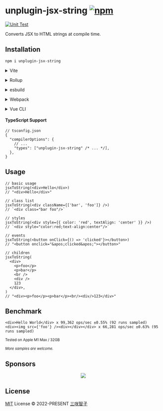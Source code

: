 # unplugin-jsx-string [![npm](https://img.shields.io/npm/v/unplugin-jsx-string.svg)](https://npmjs.com/package/unplugin-jsx-string)

[![Unit Test](https://github.com/unplugin/unplugin-jsx-string/actions/workflows/unit-test.yml/badge.svg)](https://github.com/unplugin/unplugin-jsx-string/actions/workflows/unit-test.yml)

Converts JSX to HTML strings at compile time.

## Installation

```bash
npm i unplugin-jsx-string
```

<details>
<summary>Vite</summary><br>

```ts
// vite.config.ts
import JsxString from 'unplugin-jsx-string/vite'

export default defineConfig({
  plugins: [JsxString()],
})
```

<br></details>

<details>
<summary>Rollup</summary><br>

```ts
// rollup.config.js
import JsxString from 'unplugin-jsx-string/rollup'

export default {
  plugins: [JsxString()],
}
```

<br></details>

<details>
<summary>esbuild</summary><br>

```ts
// esbuild.config.js
import { build } from 'esbuild'

build({
  plugins: [require('unplugin-jsx-string/esbuild')()],
})
```

<br></details>

<details>
<summary>Webpack</summary><br>

```ts
// webpack.config.js
module.exports = {
  /* ... */
  plugins: [require('unplugin-jsx-string/webpack')()],
}
```

<br></details>

<details>
<summary>Vue CLI</summary><br>

```ts
// vue.config.js
module.exports = {
  configureWebpack: {
    plugins: [require('unplugin-jsx-string/webpack')()],
  },
}
```

<br></details>

#### TypeScript Support

```jsonc
// tsconfig.json
{
  "compilerOptions": {
    // ...
    "types": ["unplugin-jsx-string" /* ... */],
  },
}
```

## Usage

```tsx
// basic usage
jsxToString(<div>Hello</div>)
// "<div>Hello</div>"

// class list
jsxToString(<div className={['bar', 'foo']} />)
// `<div class="bar foo"/>`

// styles
jsxToString(<div style={{ color: 'red', textAlign: 'center' }} />)
// `<div style="color:red;text-align:center"/>`

// events
jsxToString(<button onClick={() => 'clicked'}></button>)
// "<button onclick="&apos;clicked&apos;"></button>"

// children
jsxToString(
  <div>
    <p>foo</p>
    <p>bar</p>
    <br />
    <div />
    123
  </div>,
)
// "<div><p>foo</p><p>bar</p><br/><div/>123</div>"
```

## Benchmark

```
<div>Hello World</div> x 99,362 ops/sec ±0.55% (92 runs sampled)
<div><img src={'foo'} /><div></div></div> x 66,281 ops/sec ±0.63% (95 runs sampled)
```

<small>
Tested on Apple M1 Max / 32GB

_More samples are welcome._
</small>

## Sponsors

<p align="center">
  <a href="https://cdn.jsdelivr.net/gh/sxzz/sponsors/sponsors.svg">
    <img src='https://cdn.jsdelivr.net/gh/sxzz/sponsors/sponsors.svg'/>
  </a>
</p>

## License

[MIT](./LICENSE) License © 2022-PRESENT [三咲智子](https://github.com/sxzz)
